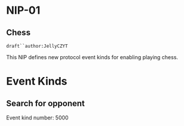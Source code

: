NIP-01
======

Chess
-------------------------------

`draft``author:JellyCZYT`

This NIP defines new protocol event kinds for enabling playing chess.

# Event Kinds
## Search for opponent
Event kind number: 5000
